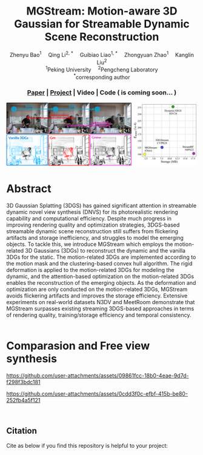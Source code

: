 <div align="center">

<h1>MGStream: Motion-aware 3D Gaussian for Streamable Dynamic Scene Reconstruction </h1>

<div>
    Zhenyu Bao<sup>1</sup>&emsp;
    Qing Li<sup>2, *</sup>&emsp;
    Guibiao Liao<sup>1, *</sup>&emsp;
    Zhongyuan Zhao<sup>1</sup>&emsp;
    Kanglin Liu<sup>2</sup>
</div>

<div>
    <sup>1</sup>Peking University&emsp;
    <sup>2</sup>Pengcheng Laboratory
</div>

<div>
    <sup>*</sup>corresponding author
</div>

### [Paper]() | [Project]() | Video | Code ( is coming soon... )

</div>

![image](assets/teaser_figure.png)

# Abstract
<div>
    3D Gaussian Splatting (3DGS) has gained significant attention in streamable dynamic novel view synthesis (DNVS) for its photorealistic rendering capability and computational efficiency. Despite much progress in improving rendering quality and optimization strategies, 3DGS-based streamable dynamic scene reconstruction still suffers from flickering artifacts and storage inefficiency, and struggles to model the emerging objects. To tackle this, we introduce MGStream which employs the motion-related 3D Gaussians (3DGs) to reconstruct the dynamic and the vanilla 3DGs for the static. The motion-related 3DGs are implemented according to the motion mask and the clustering-based convex hull algorithm. The rigid deformation is applied to the motion-related 3DGs for modeling the dynamic, and the attention-based optimization on the motion-related 3DGs enables the reconstruction of the emerging objects. As the deformation and optimization are only conducted on the motion-related 3DGs, MGStream avoids flickering artifacts and improves the storage efficiency. Extensive experiments on real-world datasets N3DV and MeetRoom demonstrate that MGStream surpasses existing streaming 3DGS-based approaches in terms of rendering quality, training/storage efficiency and temporal consistency.
</div>

<br>

# Comparasion and Free view synthesis

https://github.com/user-attachments/assets/09861fcc-18b0-4eae-9d7d-f298f3bdc181

https://github.com/user-attachments/assets/0cdd3f0c-efbf-415b-be80-252fb4a5f121

<br>

## Citation

Cite as below if you find this repository is helpful to your project:
```
```
